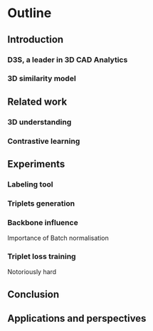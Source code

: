 # Outline

## Introduction

### D3S, a leader in 3D CAD Analytics

### 3D similarity model

## Related work

### 3D understanding

### Contrastive learning

## Experiments

### Labeling tool

### Triplets generation

### Backbone influence

Importance of Batch normalisation

### Triplet loss training

Notoriously hard

## Conclusion

## Applications and perspectives
